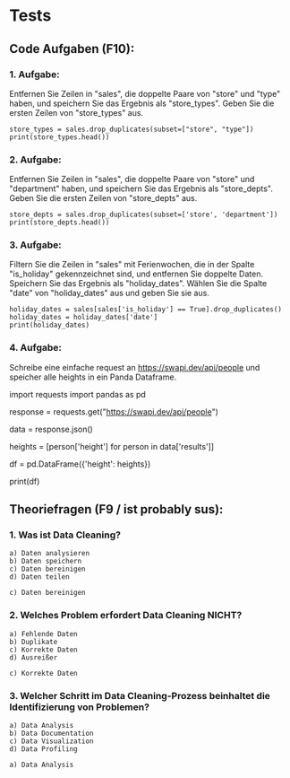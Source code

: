 # Tests

## Code Aufgaben (F10):

### 1. Aufgabe:

Entfernen Sie Zeilen in "sales",
die doppelte Paare von "store" und "type" haben,
und speichern Sie das Ergebnis als "store_types".
Geben Sie die ersten Zeilen von "store_types" aus.

```
store_types = sales.drop_duplicates(subset=["store", "type"])
print(store_types.head())
```


### 2. Aufgabe:

Entfernen Sie Zeilen in "sales", 
die doppelte Paare von "store" und "department" haben, 
und speichern Sie das Ergebnis als "store_depts". 
Geben Sie die ersten Zeilen von "store_depts" aus.

```
store_depts = sales.drop_duplicates(subset=['store', 'department'])
print(store_depts.head())
```


### 3. Aufgabe:

Filtern Sie die Zeilen in "sales" mit Ferienwochen, 
die in der Spalte "is_holiday" gekennzeichnet sind, 
und entfernen Sie doppelte Daten. 
Speichern Sie das Ergebnis als "holiday_dates". 
Wählen Sie die Spalte "date" von "holiday_dates" aus und geben Sie sie aus.

```
holiday_dates = sales[sales['is_holiday'] == True].drop_duplicates()
holiday_dates = holiday_dates['date']
print(holiday_dates)
```

### 4. Aufgabe:

Schreibe eine einfache request an https://swapi.dev/api/people und speicher alle heights in ein Panda Dataframe.

import requests
import pandas as pd

response = requests.get("https://swapi.dev/api/people")

data = response.json()

heights = [person['height'] for person in data['results']]

df = pd.DataFrame({'height': heights})

print(df)

## Theoriefragen (F9 / ist probably sus):

### 1. Was ist Data Cleaning?

    a) Daten analysieren
    b) Daten speichern
    c) Daten bereinigen
    d) Daten teilen

    c) Daten bereinigen


### 2. Welches Problem erfordert Data Cleaning NICHT?

    a) Fehlende Daten
    b) Duplikate
    c) Korrekte Daten
    d) Ausreißer

    c) Korrekte Daten


### 3. Welcher Schritt im Data Cleaning-Prozess beinhaltet die Identifizierung von Problemen?

    a) Data Analysis
    b) Data Documentation
    c) Data Visualization
    d) Data Profiling

    a) Data Analysis

